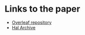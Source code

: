 # Links to the paper

- [Overleaf repository](https://www.overleaf.com/read/qqmxspkyvrjb#6842d0)
- [Hal Archive](https://arxiv.org/pdf/2309.09557)
